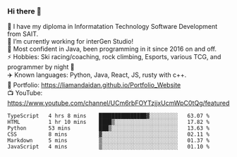 ### Hi there 👋  
🏫 I have my diploma in Informatation Technology Software Development from SAIT.  
🔭 I’m currently working for interGen Studio!  
💬 Most confident in Java, been programming in it since 2016 on and off.    
⚡ Hobbies: Ski racing/coaching, rock climbing, Esports, various TCG, and programmer by night 🦉    
✈️ Known languages: Python, Java, React, JS, rusty with c++.     
🥇 Portfolio: https://liamandaidan.github.io/Portfolio_Website  
📺 YouTube: https://www.youtube.com/channel/UCm6rbFOYTzjjxUcmWpC0tQg/featured

<!--START_SECTION:waka-->

```text
TypeScript   4 hrs 8 mins    ███████████████▓░░░░░░░░░   63.07 %
HTML         1 hr 10 mins    ████▒░░░░░░░░░░░░░░░░░░░░   17.82 %
Python       53 mins         ███▒░░░░░░░░░░░░░░░░░░░░░   13.63 %
CSS          8 mins          ▓░░░░░░░░░░░░░░░░░░░░░░░░   02.11 %
Markdown     5 mins          ▒░░░░░░░░░░░░░░░░░░░░░░░░   01.37 %
JavaScript   4 mins          ▒░░░░░░░░░░░░░░░░░░░░░░░░   01.10 %
```

<!--END_SECTION:waka-->

